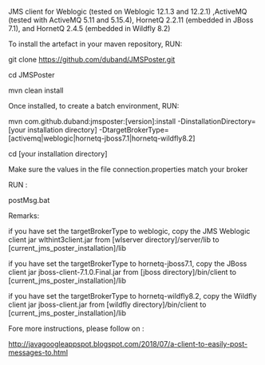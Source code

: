 JMS client for Weblogic (tested on Weblogic 12.1.3 and 12.2.1) ,ActiveMQ (tested with ActiveMQ 5.11 and 5.15.4), HornetQ 2.2.11 (embedded in JBoss 7.1), and HornetQ 2.4.5 (embedded in Wildfly 8.2)

To install the artefact in your maven repository, RUN:

git clone https://github.com/duband/JMSPoster.git

cd JMSPoster

mvn clean install


Once installed, to create a batch environment, RUN:


mvn com.github.duband:jmsposter:[version]:install -DinstallationDirectory=[your installation directory] -DtargetBrokerType=[activemq|weblogic|hornetq-jboss7.1|hornetq-wildfly8.2]

cd [your installation directory]


Make sure the values in the file connection.properties match your broker

RUN :

postMsg.bat


Remarks:

if you have set the targetBrokerType to weblogic, copy the JMS Weblogic client jar wlthint3client.jar from [wlserver directory]/server/lib to [current_jms_poster_installation]/lib

if you have set the targetBrokerType to hornetq-jboss7.1, copy the JBoss client jar jboss-client-7.1.0.Final.jar from [jboss directory]/bin/client to [current_jms_poster_installation]/lib

if you have set the targetBrokerType to hornetq-wildfly8.2, copy the Wildfly client jar jboss-client.jar from [wildfly directory]/bin/client to [current_jms_poster_installation]/lib


Fore more instructions, please follow on :

http://javagoogleappspot.blogspot.com/2018/07/a-client-to-easily-post-messages-to.html

